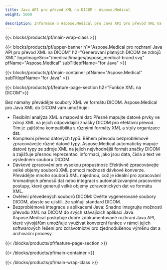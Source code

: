 ```yaml
---
title: Java API pro převod XML na DICOM - Aspose.Medical
weight: 5000

description: Informace o Aspose.Medical pro Java API pro převod XML na DICOM
---
```


{{< blocks/products/pf/main-wrap-class >}}

{{< blocks/products/pf/upper-banner h1="Aspose.Medical pro rozhraní Java API pro převod XML na DICOM" h2="Generování platných DICOM ze zdrojů XML" logoImageSrc="/medical/images/aspose_medical-brand.svg" pfName="Aspose.Medical" subTitlepfName="for Java" >}}

{{< blocks/products/pf/main-container pfName="Aspose.Medical" subTitlepfName="for Java" >}}

{{< blocks/products/pf/feature-page-section h2="Funkce XML na DICOM">}}

<p>Bez námahy převádějte soubory XML ve formátu DICOM. Aspose.Medical pro Java XML do DICOM vám umožňuje:</p>

<ul>
<li>Flexibilní analýza XML a mapování dat: Přesně mapujte datové prvky ve zdroji XML na jejich odpovídající značky DICOM pro efektivní převod. Tím je zajištěna kompatibilita s různými formáty XML a styly organizace dat.</li>
<li>Komplexní převod datových typů: Během převodu bezproblémově zpracovávejte různé datové typy. Aspose.Medical automaticky mapuje datové typy ze zdroje XML na jejich nejvhodnější formát značky DICOM a zajišťuje přesnou reprezentaci informací, jako jsou data, čísla a text ve výsledném souboru DICOM.</li>
<li>Dávkové zpracování pro vysokou propustnost: Efektivně zpracovávejte velké objemy souborů XML pomocí možností dávkové konverze. Převádějte mnoho souborů XML najednou, což je ideální pro zpracování hromadných přenosů dat nebo integraci s automatizovanými pracovními postupy, které generují velké objemy zdravotnických dat ve formátu XML.</li>
<li>Ověření převedených souborů DICOM: Ověřte vygenerované soubory DICOM, abyste se ujistili, že splňují standard DICOM.</li>
<li>Bezproblémová integrace s aplikacemi Java: Snadno integrujte možnosti převodu XML na DICOM do svých stávajících aplikací Java. Aspose.Medical poskytuje dobře zdokumentované rozhraní Java API, které vývojářům umožňuje využívat konverzní funkce v rámci jejich softwarových řešení pro zdravotnictví pro zjednodušenou výměnu dat a archivační procesy.</li>
</ul>

{{< /blocks/products/pf/feature-page-section >}}

{{< /blocks/products/pf/main-container >}}

{{< /blocks/products/pf/main-wrap-class >}}